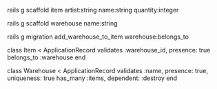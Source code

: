 rails g scaffold item artist:string name:string quantity:integer 

rails g scaffold warehouse name:string

rails g migration add_warehouse_to_item warehouse:belongs_to

class Item < ApplicationRecord
  validates :warehouse_id, presence: true
  belongs_to :warehouse
end

class Warehouse < ApplicationRecord
  validates :name, presence: true, uniqueness: true
  has_many :items, dependent: :destroy
end


